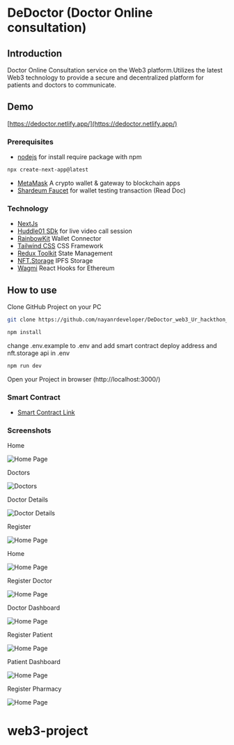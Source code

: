 # DeDoctor (Doctor Online consultation)

## Introduction

Doctor Online Consultation service on the Web3 platform.Utilizes the latest Web3 technology to provide a secure and decentralized platform for patients and doctors to communicate.

## Demo

[https://dedoctor.netlify.app/](https://dedoctor.netlify.app/)

### Prerequisites

* [nodejs](https://nodejs.org/en/download/) for install require package with npm

```bash
npx create-next-app@latest
```

* [MetaMask](https://metamask.io/) A crypto wallet & gateway to blockchain apps
* [Shardeum Faucet](https://docs.shardeum.org/faucet/claim) for wallet testing transaction (Read Doc)

### Technology 

- [NextJs](https://nextjs.org/)
- [Huddle01 SDk](https://www.huddle01.com/docs/sdk/getting-started/add-to-existing-project) for live video call session
- [RainbowKit](https://www.rainbowkit.com/) Wallet Connector
- [Tailwind CSS](https://tailwindcss.com/) CSS Framework
- [Redux Toolkit](https://redux-toolkit.js.org/) State Management
- [NFT.Storage](https://nft.storage/) IPFS Storage
- [Wagmi](https://wagmi.sh/) React Hooks for Ethereum

## How to use

Clone GitHub Project on your PC

```bash
git clone https://github.com/nayanrdeveloper/DeDoctor_web3_Ur_hackthon_2.0..git
```

```bash
npm install
```
change .env.example to .env and add smart contract deploy address and nft.storage api in .env


```bash
npm run dev
```

Open your Project in browser (http://localhost:3000/)

### Smart Contract

- [Smart Contract Link](https://github.com/nayanrdeveloper/dedoctor_smart_contract)

### Screenshots

Home

![Home Page](screenshots/home_1.png)

Doctors

![Doctors](screenshots/doctos_2.png)

Doctor Details

![Doctor Details](screenshots/doctor_details_3.png)

Register

![Home Page](screenshots/register_4.png)

Home

![Home Page](screenshots/home_1.png)

Register Doctor

![Home Page](screenshots/register_doctor_5.png)

Doctor Dashboard

![Home Page](screenshots/doctor_dashboard_6.png)

Register Patient

![Home Page](screenshots/register_patient_7.png)

Patient Dashboard

![Home Page](screenshots/patient_dashboard_8.png)

Register Pharmacy

![Home Page](screenshots/register_pharmacy_9.png)

# web3-project
